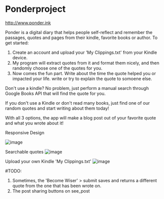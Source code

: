 # Ponderproject


http://www.ponder.ink

Ponder is a digital diary that helps people self-reflect and remember the passages, quotes and pages from their kindle, favorite books or author.
To get started:
1. Create an account and upload your 'My Clippings.txt' from your Kindle device.
2. My program will extract quotes from it and format them nicely, and then randomly choose one of the quotes for you.
3. Now comes the fun part. Write about the time the quote helped you or impacted your life. write or try to explain the quote to somoene else.

Don't use a kindle? No problem, just perform a manual search through Google Books API that will find the quote for you.

If you don't use a Kindle or don't read many books, just find one of our random quotes and start writing about them today!



With all 3 options, the app will make a blog post out of your favorite quote and what you wrote about it!




Responsive Design

![image](https://user-images.githubusercontent.com/122030667/237043999-9790b8db-31c3-45b8-987a-cbd83d8331c2.png)


Searchable quotes
![image](https://user-images.githubusercontent.com/122030667/237044219-a21b5766-14a5-47c2-aa57-3d70e48bf056.png)


Upload your own Kindle 'My Clippings.txt' 
![image](https://user-images.githubusercontent.com/122030667/237044395-a97f5523-3d1f-447f-9769-865a6378d1d3.png)



#TODO:

1. Sometimes, the 'Become Wiser' > submit saves and returns a different quote from the one that has been wrote on.
2. The post sharing buttons on see_post
